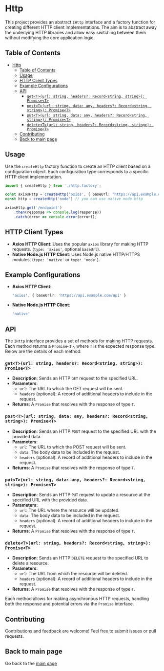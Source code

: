 # Http

This project provides an abstract `IHttp` interface and a factory function for creating different HTTP client implementations. The aim is to abstract away the underlying HTTP libraries and allow easy switching between them without modifying the core application logic.

## Table of Contents
- [Http](#http)
  - [Table of Contents](#table-of-contents)
  - [Usage](#usage)
  - [HTTP Client Types](#http-client-types)
  - [Example Configurations](#example-configurations)
  - [API](#api)
    - [`get<T>(url: string, headers?: Record<string, string>): Promise<T>`](#getturl-string-headers-recordstring-string-promiset)
    - [`post<T>(url: string, data: any, headers?: Record<string, string>): Promise<T>`](#postturl-string-data-any-headers-recordstring-string-promiset)
    - [`put<T>(url: string, data: any, headers?: Record<string, string>): Promise<T>`](#putturl-string-data-any-headers-recordstring-string-promiset)
    - [`delete<T>(url: string, headers?: Record<string, string>): Promise<T>`](#deleteturl-string-headers-recordstring-string-promiset)
  - [Contributing](#contributing)
  - [Back to main page](#back-to-main-page)

## Usage

Use the `createHttp` factory function to create an HTTP client based on a configuration object. Each configuration type corresponds to a specific HTTP client implementation.

```typescript
import { createHttp } from './http.factory';

const axiosHttp = createHttp('axios', { baseUrl: 'https://api.example.com' }); // you can omit config
const http = createHttp('node') // you can use native node http

axiosHttp.get('/endpoint')
    .then(response => console.log(response))
    .catch(error => console.error(error));
```

## HTTP Client Types

- **Axios HTTP Client**: Uses the popular `axios` library for making HTTP requests. (`type: 'axios'`, optional `baseUrl`).
- **Native Node.js HTTP Client**: Uses Node.js native HTTP/HTTPS modules. (`type: 'native'` or `type: 'node'`).

## Example Configurations

- **Axios HTTP Client**:
    ```typescript
    'axios', { baseUrl?: 'https://api.example.com/api' }
    ```

- **Native Node.js HTTP Client**:
    ```typescript
    'native'
    ```

## API

The `IHttp` interface provides a set of methods for making HTTP requests. Each method returns a `Promise<T>`, where `T` is the expected response type. Below are the details of each method:

### `get<T>(url: string, headers?: Record<string, string>): Promise<T>`
- **Description**: Sends an HTTP `GET` request to the specified URL.
- **Parameters**:
  - `url`: The URL to which the GET request will be sent.
  - `headers` (optional): A record of additional headers to include in the request.
- **Returns**: A `Promise` that resolves with the response of type `T`.

### `post<T>(url: string, data: any, headers?: Record<string, string>): Promise<T>`
- **Description**: Sends an HTTP `POST` request to the specified URL with the provided data.
- **Parameters**:
  - `url`: The URL to which the POST request will be sent.
  - `data`: The body data to be included in the request.
  - `headers` (optional): A record of additional headers to include in the request.
- **Returns**: A `Promise` that resolves with the response of type `T`.

### `put<T>(url: string, data: any, headers?: Record<string, string>): Promise<T>`
- **Description**: Sends an HTTP `PUT` request to update a resource at the specified URL with the provided data.
- **Parameters**:
  - `url`: The URL where the resource will be updated.
  - `data`: The body data to be included in the request.
  - `headers` (optional): A record of additional headers to include in the request.
- **Returns**: A `Promise` that resolves with the response of type `T`.

### `delete<T>(url: string, headers?: Record<string, string>): Promise<T>`
- **Description**: Sends an HTTP `DELETE` request to the specified URL to delete a resource.
- **Parameters**:
  - `url`: The URL from which the resource will be deleted.
  - `headers` (optional): A record of additional headers to include in the request.
- **Returns**: A `Promise` that resolves with the response of type `T`.

Each method allows for making asynchronous HTTP requests, handling both the response and potential errors via the `Promise` interface.

## Contributing

Contributions and feedback are welcome! Feel free to submit issues or pull requests.

## Back to main page

Go back to the [main page](/README.md)